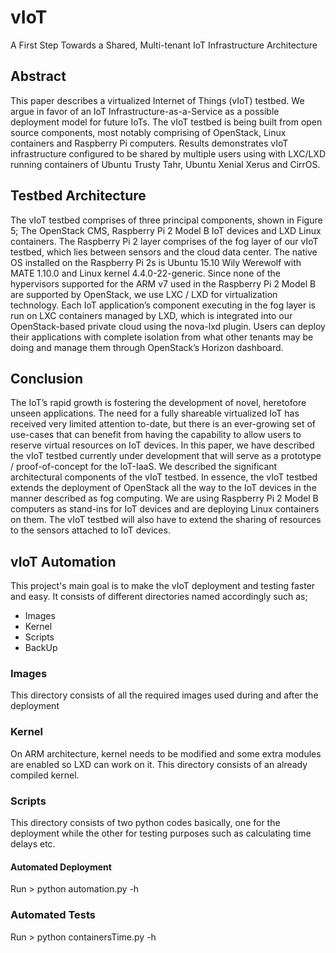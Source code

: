 # vIoT
A First Step Towards a Shared, Multi-tenant IoT Infrastructure Architecture

## Abstract
This paper describes a virtualized Internet of Things (vIoT) testbed. We argue in favor of an IoT Infrastructure-as-a-Service as a possible deployment model for future IoTs. The vIoT testbed is being built from open source components, most notably comprising of OpenStack, Linux containers and Raspberry Pi computers. Results demonstrates vIoT infrastructure configured to be shared by multiple users using with LXC/LXD running containers of Ubuntu Trusty Tahr, Ubuntu Xenial Xerus and CirrOS.

## Testbed Architecture
The vIoT testbed comprises of three principal components, shown in Figure 5; The OpenStack CMS, Raspberry Pi 2 Model B IoT devices and LXD Linux containers. The Raspberry Pi 2 layer comprises of the fog layer of our vIoT testbed, which lies between sensors and the cloud data center. The native OS installed on the Raspberry Pi 2s is Ubuntu 15.10 Wily Werewolf with MATE 1.10.0 and Linux kernel 4.4.0-22-generic. Since none of the hypervisors supported for the ARM v7 used in the Raspberry Pi 2 Model B are supported by OpenStack, we use LXC / LXD for virtualization technology. Each IoT application’s component executing in the fog layer is run on LXC containers managed by LXD, which is integrated into our OpenStack-based private cloud using the nova-lxd plugin. Users can deploy their applications with complete isolation from what other tenants may be doing and manage them through OpenStack’s Horizon dashboard.

## Conclusion
The IoT’s rapid growth is fostering the development of novel, heretofore unseen applications. The need for a fully shareable virtualized IoT has received very limited attention to-date, but there is an ever-growing set of use-cases that can benefit from having the capability to allow users to reserve virtual resources on IoT devices. In this paper, we have described the vIoT testbed currently under development that will serve as a prototype / proof-of-concept for the IoT-IaaS. We described the significant architectural components of the vIoT testbed. In essence, the vIoT testbed extends the deployment of OpenStack all the way to the IoT devices in the manner described as fog computing. We are using Raspberry Pi 2 Model B computers as stand-ins for IoT devices and are deploying Linux containers on them. The vIoT testbed will also have to extend the sharing of resources to the sensors attached to IoT devices.

## vIoT Automation
This project's main goal is to make the vIoT deployment and testing faster and easy. It consists of different directories named accordingly such as;
* Images
* Kernel
* Scripts
* BackUp
### Images
This directory consists of all the required images used during and after the deployment
### Kernel
On ARM architecture, kernel needs to be modified and some extra modules are enabled so LXD can work on it. This directory consists of an already compiled kernel.
### Scripts
This directory consists of two python codes basically, one for the deployment while the other for testing purposes such as calculating time delays etc.
#### Automated Deployment
Run > python automation.py -h
### Automated Tests
Run > python containersTime.py -h
